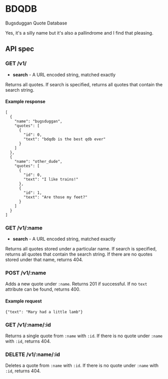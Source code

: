 # BDQDB

Bugsduggan Quote Database

Yes, it's a silly name but it's also a pallindrome and I find that pleasing.

## API spec

### GET /v1/

* __search__ - A URL encoded string, matched exactly

Returns all quotes. If search is specified, returns all quotes that contain
the search string.

#### Example response

```
[
  {
    "name": "bugsduggan",
    "quotes": [
      {
        "id": 0,
        "text": "bdqdb is the best qdb ever"
      }
    ]
  },
  {
    "name": "other_dude",
    "quotes": [
      {
        "id": 0,
        "text": "I like trains!"
      },
      {
        "id": 1,
        "text": "Are those my feet?"
      }
    ]
  }
]
```

### GET /v1/:name

* __search__ - A URL encoded string, matched exactly

Returns all quotes stored under a particular name. If search is specified,
returns all quotes that contain the search string. If there are no quotes
stored under that name, returns 404.

### POST /v1/:name

Adds a new quote under `:name`. Returns 201 if successful. If no `text` attribute
can be found, returns 400.

#### Example request

```
{"text": "Mary had a little lamb"}
```

### GET /v1/:name/:id

Returns a single quote from `:name` with `:id`. If there is no quote under
`:name` with `:id`, returns 404.

### DELETE /v1/:name/:id

Deletes a quote from `:name` with `:id`. If there is no quote under `:name`
with `:id`, returns 404.
